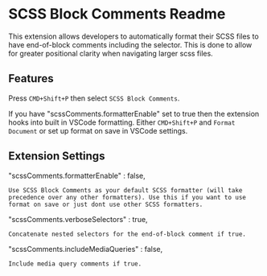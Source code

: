 SCSS Block Comments Readme
=====
This extension allows developers to automatically format their SCSS files to have end-of-block comments including the selector. This is done to allow for greater positional clarity when navigating larger scss files.  
  
## Features
  
Press `CMD+Shift+P` then select `SCSS Block Comments`.  
  
If you have "scssComments.formatterEnable" set to true then the extension hooks into built in VSCode formatting. Either `CMD+Shift+P` and `Format Document` or set up format on save in VSCode settings.  
## Extension Settings
  
"scssComments.formatterEnable" : false,
  
    Use SCSS Block Comments as your default SCSS formatter (will take precedence over any other formatters). Use this if you want to use format on save or just dont use other SCSS formatters.
  
"scssComments.verboseSelectors" : true,  
  
    Concatenate nested selectors for the end-of-block comment if true.
  
"scssComments.includeMediaQueries" : false,  

    Include media query comments if true.  
